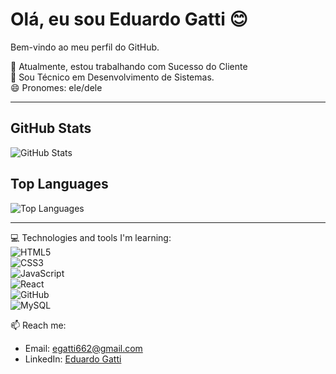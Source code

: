 # Olá, eu sou Eduardo Gatti 😊  

Bem-vindo ao meu perfil do GitHub.  

🔭 Atualmente, estou trabalhando com Sucesso do Cliente  
🌱 Sou Técnico em Desenvolvimento de Sistemas.  
😄 Pronomes: ele/dele 

---  

## GitHub Stats  

![GitHub Stats](https://github-readme-stats.vercel.app/api?username=EduardoGatti&show_icons=true&theme=radical)  

## Top Languages  

![Top Languages](https://github-readme-stats.vercel.app/api/top-langs/?username=EduardoGatti&layout=compact&theme=radical)  

---  

💻 Technologies and tools I'm learning:  
![HTML5](https://upload.wikimedia.org/wikipedia/commons/5/51/HTML5_logo_and_wordmark.svg)  
![CSS3](https://upload.wikimedia.org/wikipedia/commons/6/62/CSS3_logo_and_wordmark.svg)  
![JavaScript](https://upload.wikimedia.org/wikipedia/commons/6/6a/JavaScript-logo.png)  
![React](https://upload.wikimedia.org/wikipedia/commons/a/a7/React-icon.svg)  
![GitHub](https://github.githubassets.com/images/modules/logos_page/GitHub-Mark.png)  
![MySQL](https://upload.wikimedia.org/wikipedia/commons/b/b2/MySQL.png)  

📫 Reach me:  
- Email: [egatti662@gmail.com](mailto:egatti662@gmail.com)  
- LinkedIn: [Eduardo Gatti](https://www.linkedin.com/in/eduardo-gatti-js/)
